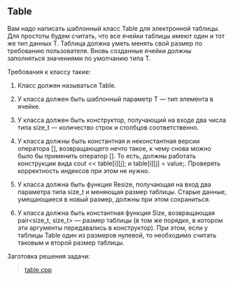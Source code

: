 ## Table

Вам надо написать шаблонный класс Table для электронной таблицы. Для простоты будем считать,
что все ячейки таблицы имеют один и тот же тип данных T. Таблица должна уметь менять свой размер по требованию пользователя.
Вновь созданные ячейки должны заполняться значениями по умолчанию типа T.

Требования к классу такие:

1.    Класс должен называться Table.

2.    У класса должен быть шаблонный параметр T — тип элемента в ячейке.

3.    У класса должен быть конструктор, получающий на входе два числа типа size_t — количество строк и столбцов соответственно.

4.    У класса должны быть константная и неконстантная версии оператора [], возвращающего нечто такое,
      к чему снова можно было бы применить оператор []. То есть, должны работать конструкции вида cout << table[i][j];
      и table[i][j] = value;. Проверять корректность индексов при этом не нужно.

5.    У класса должна быть функция Resize, получающая на вход два параметра типа size_t и меняющая размер таблицы.
      Старые данные, умещающиеся в новый размер, должны при этом сохраниться.

6.    У класса должна быть константная функция Size, возвращающая pair<size_t, size_t> — размер таблицы
      (в том же порядке, в котором эти аргументы передавались в конструктор). При этом, если у таблицы Table
      один из размеров нулевой, то необходимо считать таковым и второй размер таблицы.


Заготовка решения задачи:

> [table.cpp](https://d3c33hcgiwev3.cloudfront.net/XuyD-HxLEeiqbAqxMNypOA_5f504e507c4b11e8b659d9745b422de0_table.cpp?Expires=1629936000&Signature=OLVB-vMldKOaTkUIIFm9vB4i6hkOCClaUiTFi~TWtHXpZ7pHAhQbxpeEdvt2R9OlepLA0HdBYoSaGlo4jiT3YTtN~C74tS38O8fsAuYVnk29zyV6PET7MnOQpyVsXHB00DUJcLQefEsHUT2Tzy62NcdXW1ddKuo8V4j8LHdY4cI_&Key-Pair-Id=APKAJLTNE6QMUY6HBC5A)
